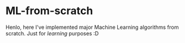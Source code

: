 # ML-from-scratch
Henlo, here I've implemented major Machine Learning algorithms from scratch. Just for *learning* purposes :D
